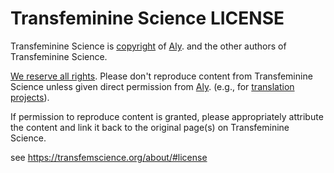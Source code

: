 # Transfeminine Science LICENSE

Transfeminine Science is [copyright](https://en.wikipedia.org/wiki/Copyright) of [Aly][aly].
and the other authors of Transfeminine Science.

[We reserve all rights](https://en.wikipedia.org/wiki/All_rights_reserved).
Please don't reproduce content from Transfeminine Science unless given direct permission from [Aly][aly].
(e.g., for [translation projects](https://transfemscience.org/misc/#transfeminine-science-translations)).

If permission to reproduce content is granted,
please appropriately attribute the content and link it back to the original page(s) on Transfeminine Science.

see <https://transfemscience.org/about/#license>

[aly]: https://transfemscience.org/about/#aly
